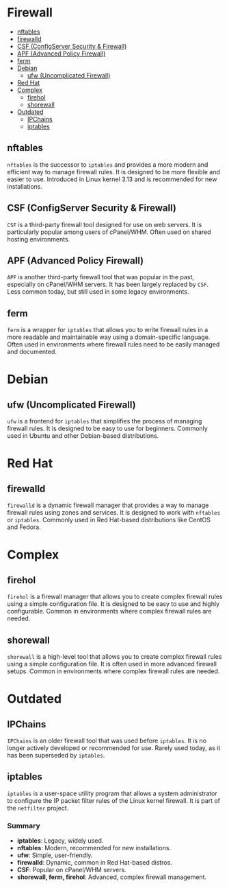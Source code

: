 # Firewall
* [nftables](#nftables)
* [firewalld](#firewalld)
* [CSF (ConfigServer Security & Firewall)](#csf-configserver-security--firewall)
* [APF (Advanced Policy Firewall)](#apf-advanced-policy-firewall)
* [ferm](#ferm)
* [Debian](#debian)
  * [ufw (Uncomplicated Firewall)](#ufw-uncomplicated-firewall)
* [Red Hat](#red-hat)
* [Complex](#complex)
  * [firehol](#firehol)
  * [shorewall](#shorewall)
* [Outdated](#outdated)
  * [IPChains](#ipchains)
  * [iptables](#iptables)  

## nftables
`nftables` is the successor to `iptables` and provides a more modern and efficient way to manage firewall rules. It is designed to be more flexible and easier to use. Introduced in Linux kernel 3.13 and is recommended for new installations.

## CSF (ConfigServer Security & Firewall)
`CSF` is a third-party firewall tool designed for use on web servers. It is particularly popular among users of cPanel/WHM. Often used on shared hosting environments.

## APF (Advanced Policy Firewall)
`APF` is another third-party firewall tool that was popular in the past, especially on cPanel/WHM servers. It has been largely replaced by `CSF`. Less common today, but still used in some legacy environments.

## ferm
`ferm` is a wrapper for `iptables` that allows you to write firewall rules in a more readable and maintainable way using a domain-specific language. Often used in environments where firewall rules need to be easily managed and documented.

# Debian

## ufw (Uncomplicated Firewall)
`ufw` is a frontend for `iptables` that simplifies the process of managing firewall rules. It is designed to be easy to use for beginners. Commonly used in Ubuntu and other Debian-based distributions.

# Red Hat

## firewalld
`firewalld` is a dynamic firewall manager that provides a way to manage firewall rules using zones and services. It is designed to work with `nftables` or `iptables`. Commonly used in Red Hat-based distributions like CentOS and Fedora.

# Complex

## firehol
`firehol` is a firewall manager that allows you to create complex firewall rules using a simple configuration file. It is designed to be easy to use and highly configurable. Common in environments where complex firewall rules are needed.

## shorewall
`shorewall` is a high-level tool that allows you to create complex firewall rules using a simple configuration file. It is often used in more advanced firewall setups. Common in environments where complex firewall rules are needed.

# Outdated

## IPChains
`IPChains` is an older firewall tool that was used before `iptables`. It is no longer actively developed or recommended for use. Rarely used today, as it has been superseded by `iptables`.

## iptables
`iptables` is a user-space utility program that allows a system administrator to configure the IP packet filter rules of the Linux kernel firewall. It is part of the `netfilter` project.

### Summary
- **iptables**: Legacy, widely used.
- **nftables**: Modern, recommended for new installations.
- **ufw**: Simple, user-friendly.
- **firewalld**: Dynamic, common in Red Hat-based distros.
- **CSF**: Popular on cPanel/WHM servers.
- **shorewall, ferm, firehol**: Advanced, complex firewall management.
